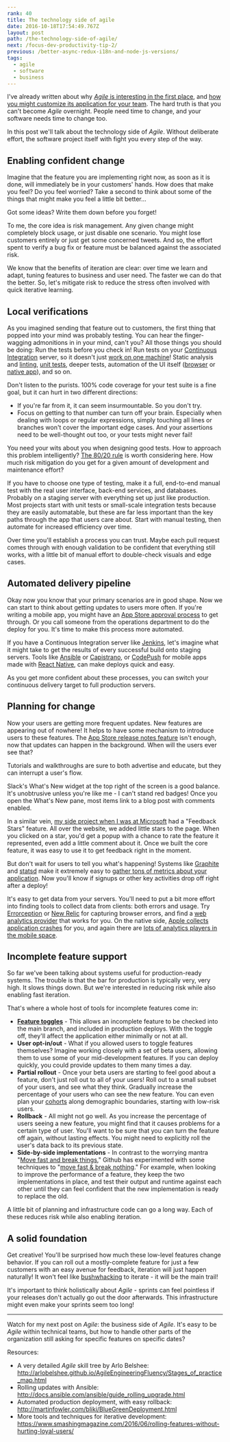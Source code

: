```yaml
---
rank: 40
title: The technology side of agile
date: 2016-10-18T17:54:49.767Z
layout: post
path: /the-technology-side-of-agile/
next: /focus-dev-productivity-tip-2/
previous: /better-async-redux-i18n-and-node-js-versions/
tags:
  - agile
  - software
  - business
---
```


I've already written about why [_Agile_ is interesting in the first place](/the-why-of-agile/), and [how you might customize its application for your team](/customizing-agile/). The hard truth is that you can't become _Agile_ overnight. People need time to change, and your software needs time to change too.

In this post we'll talk about the technology side of _Agile_. Without deliberate effort, the software project itself with fight you every step of the way.

<div class='fold'></div>

## Enabling confident change

Imagine that the feature you are implementing right now, as soon as it is done, will immediately be in your customers' hands. How does that make you feel? Do you feel worried? Take a second to think about some of the things that might make you feel a little bit better…

Got some ideas? Write them down before you forget!

To me, the core idea is risk management. Any given change might completely block usage, or just disable one scenario. You might lose customers entirely or just get some concerned tweets. And so, the effort spent to verify a bug fix or feature must be balanced against the associated risk.

We know that the benefits of iteration are clear: over time we learn and adapt, tuning features to business and user need. The faster we can do that the better. So, let's mitigate risk to reduce the stress often involved with quick iterative learning.

## Local verifications

As you imagined sending that feature out to customers, the first thing that popped into your mind was probably testing. You can hear the finger-wagging admonitions in in your mind, can't you? All those things you should be doing: Run the tests before you check in! Run tests on your [Continuous Integration](https://en.wikipedia.org/wiki/Continuous_integration) server, so it doesn't just [work on one machine](https://blog.codinghorror.com/the-works-on-my-machine-certification-program/)! Static analysis and [linting](http://eslint.org/), [unit tests](https://en.wikipedia.org/wiki/Unit_testing), deeper tests, automation of the UI itself ([browser](http://www.seleniumhq.org/) or [native app](http://appium.io/)), and so on.

Don't listen to the purists. 100% code coverage for your test suite is a fine goal, but it can hurt in two different directions:

* If you're far from it, it can seem insurmountable. So you don't try.
* Focus on getting to that number can turn off your brain. Especially when dealing with loops or regular expressions, simply touching all lines or branches won't cover the important edge cases. And your assertions need to be well-thought out too, or your tests might never fail!

You need your wits about you when designing good tests. How to approach this problem intelligently? [The 80/20 rule](https://en.wikipedia.org/wiki/Pareto_principle) is worth considering here. How much risk mitigation do you get for a given amount of development and maintenance effort?

If you have to choose one type of testing, make it a full, end-to-end manual test with the real user interface, back-end services, and databases. Probably on a staging server with everything set up just like production. Most projects start with unit tests or small-scale integration tests because they are easily automatable, but these are far less important than the key paths through the app that users care about. Start with manual testing, then automate for increased efficiency over time.

Over time you'll establish a process you can trust. Maybe each pull request comes through with enough validation to be confident that everything still works, with a little bit of manual effort to double-check visuals and edge cases.

## Automated delivery pipeline

Okay now you know that your primary scenarios are in good shape. Now we can start to think about getting updates to users more often. If you're writing a mobile app, you might have an [App Store approval process](https://developer.apple.com/app-store/review/) to get through. Or you call someone from the operations department to do the deploy for you. It's time to make this process more automated.

If you have a Continuous Integration server like [Jenkins](https://jenkins.io/), let's imagine what it might take to get the results of every successful build onto staging servers. Tools like [Ansible](https://www.ansible.com/) or [Capistrano](http://capistranorb.com/), or [CodePush](https://microsoft.github.io/code-push/) for mobile apps made with [React Native](https://facebook.github.io/react-native/), can make deploys quick and easy.

As you get more confident about these processes, you can switch your continuous delivery target to full production servers.

## Planning for change

Now your users are getting more frequent updates. New features are appearing out of nowhere! It helps to have some mechanism to introduce users to these features. The [App Store release notes feature](https://techcrunch.com/2015/09/04/app-release-notes-are-getting-stupid/) isn't enough, now that updates can happen in the background. When will the users ever see that?

Tutorials and walkthroughs are sure to both advertise and educate, but they can interrupt a user's flow.

Slack's What's New widget at the top right of the screen is a good balance. It's unobtrusive unless you're like me - I can't stand red badges! Once you open the What's New pane, most items link to a blog post with comments enabled.

In a similar vein, [my side project when I was at Microsoft](https://scottnonnenberg.com/work/#stark-raving-bits-2010-q-3-to-2011-q-2) had a "Feedback Stars" feature. All over the website, we added little stars to the page. When you clicked on a star, you'd get a popup with a chance to rate the feature it represented, even add a little comment about it. Once we built the core feature, it was easy to use it to get feedback right in the moment.

But don't wait for users to tell you what's happening! Systems like [Graphite](http://graphite.wikidot.com/) and [statsd](https://github.com/etsy/statsd) make it extremely easy to [gather tons of metrics about your application](https://www.youtube.com/watch?v=czes-oa0yik). Now you'll know if signups or other key activities drop off right after a deploy!

It's easy to get data from your servers. You'll need to put a bit more effort into finding tools to collect data from clients: both errors and usage. Try [Errorception](https://errorception.com/) or [New Relic](https://docs.newrelic.com/docs/browser/new-relic-browser/page-load-timing-resources/instrumentation-browser-monitoring) for capturing browser errors, and find a [web analytics provider](https://docs.google.com/spreadsheets/d/157m8cgJsHIRrk29NaQMgoYs0aTw5tD8zFg4ylqmzX38/edit#gid=0) that works for you. On the native side, [Apple collects application crashes](https://developer.apple.com/library/ios/documentation/IDEs/Conceptual/AppDistributionGuide/AnalyzingCrashReports/AnalyzingCrashReports.html) for you, and again there are [lots of analytics players in the mobile space](https://www.quora.com/What-are-the-best-mobile-analytics-tools-for-native-apps).

## Incomplete feature support

So far we've been talking about systems useful for production-ready systems. The trouble is that the bar for production is typically very, very high. It slows things down. But we're interested in reducing risk while also enabling fast iteration.

That's where a whole host of tools for incomplete features come in:

* **[Feature toggles](https://en.wikipedia.org/wiki/Feature_toggle)** - This allows an incomplete feature to be checked into the main branch, and included in production deploys. With the toggle off, they'll affect the application either minimally or not at all.
* **User opt-in/out** - What if you allowed users to toggle features themselves? Imagine working closely with a set of beta users, allowing them to use some of your mid-development features. If you can deploy quickly, you could provide updates to them many times a day.
* **Partial rollout** - Once your beta users are starting to feel good about a feature, don't just roll out to all of your users! Roll out to a small subset of your users, and see what they think. Gradually increase the percentage of your users who can see the new feature. You can even plan your [cohorts](https://en.wikipedia.org/wiki/Cohort_(statistics)) along demographic boundaries, starting with low-risk users.
* **Rollback** - All might not go well. As you increase the percentage of users seeing a new feature, you might find that it causes problems for a certain type of user. You'll want to be sure that you can turn the feature off again, without lasting effects. You might need to explicitly roll the user's data back to its previous state.
* **Side-by-side implementations** - In contrast to the worrying mantra "[Move fast and break things](https://xkcd.com/1428/)," Github has experimented with some techniques to "[move fast & break nothing](https://zachholman.com/talk/move-fast-break-nothing/)." For example, when looking to improve the performance of a feature, they keep the two implementations in place, and test their output and runtime against each other until they can feel confident that the new implementation is ready to replace the old.

A little bit of planning and infrastructure code can go a long way. Each of these reduces risk while also enabling iteration.

## A solid foundation

Get creative! You'll be surprised how much these low-level features change behavior. If you can roll out a mostly-complete feature for just a few customers with an easy avenue for feedback, iteration will just happen naturally! It won't feel like [bushwhacking](http://www.thefreedictionary.com/bushwhacking) to iterate - it will be the main trail!

It's important to think holistically about _Agile_ - sprints can feel pointless if your releases don't actually go out the door afterwards. This infrastructure might even make your sprints seem too long!

---

Watch for my next post on _Agile_: the business side of _Agile_. It's easy to be _Agile_ within technical teams, but how to handle other parts of the organization still asking for specific features on specific dates?

Resources:

* A very detailed _Agile_ skill tree by Arlo Belshee: http://arlobelshee.github.io/AgileEngineeringFluency/Stages_of_practice_map.html
* Rolling updates with Ansible: http://docs.ansible.com/ansible/guide_rolling_upgrade.html
* Automated production deployment, with easy rollback: http://martinfowler.com/bliki/BlueGreenDeployment.html
* More tools and techniques for iterative development: https://www.smashingmagazine.com/2016/06/rolling-features-without-hurting-loyal-users/


